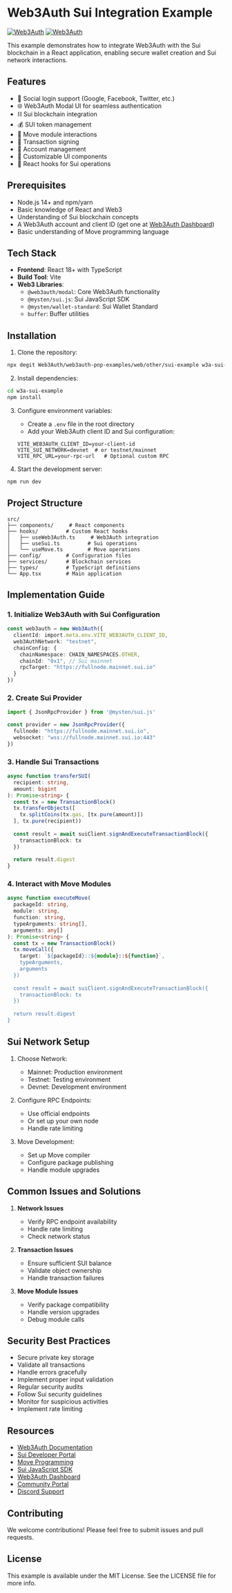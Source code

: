 # Web3Auth Sui Integration Example

[![Web3Auth](https://img.shields.io/badge/Web3Auth-SDK-blue)](https://web3auth.io/docs/sdk/pnp/web/modal)
[![Web3Auth](https://img.shields.io/badge/Web3Auth-Community-cyan)](https://community.web3auth.io)

This example demonstrates how to integrate Web3Auth with the Sui blockchain in a React application, enabling secure wallet creation and Sui network interactions.

## Features

- 🔐 Social login support (Google, Facebook, Twitter, etc.)
- 🌐 Web3Auth Modal UI for seamless authentication
- ⛓️ Sui blockchain integration
- 💰 SUI token management
- 🔑 Move module interactions
- 📝 Transaction signing
- 🔄 Account management
- 🎨 Customizable UI components
- 🚀 React hooks for Sui operations

## Prerequisites

- Node.js 14+ and npm/yarn
- Basic knowledge of React and Web3
- Understanding of Sui blockchain concepts
- A Web3Auth account and client ID (get one at [Web3Auth Dashboard](https://dashboard.web3auth.io))
- Basic understanding of Move programming language

## Tech Stack

- **Frontend**: React 18+ with TypeScript
- **Build Tool**: Vite
- **Web3 Libraries**: 
  - `@web3auth/modal`: Core Web3Auth functionality
  - `@mysten/sui.js`: Sui JavaScript SDK
  - `@mysten/wallet-standard`: Sui Wallet Standard
  - `buffer`: Buffer utilities

## Installation

1. Clone the repository:
```bash
npx degit Web3Auth/web3auth-pnp-examples/web/other/sui-example w3a-sui-example
```

2. Install dependencies:
```bash
cd w3a-sui-example
npm install
```

3. Configure environment variables:
   - Create a `.env` file in the root directory
   - Add your Web3Auth client ID and Sui configuration:
   ```
   VITE_WEB3AUTH_CLIENT_ID=your-client-id
   VITE_SUI_NETWORK=devnet  # or testnet/mainnet
   VITE_RPC_URL=your-rpc-url   # Optional custom RPC
   ```

4. Start the development server:
```bash
npm run dev
```

## Project Structure

```
src/
├── components/     # React components
├── hooks/         # Custom React hooks
│   ├── useWeb3Auth.ts     # Web3Auth integration
│   ├── useSui.ts         # Sui operations
│   └── useMove.ts        # Move operations
├── config/        # Configuration files
├── services/      # Blockchain services
├── types/         # TypeScript definitions
└── App.tsx        # Main application
```

## Implementation Guide

### 1. Initialize Web3Auth with Sui Configuration

```typescript
const web3auth = new Web3Auth({
  clientId: import.meta.env.VITE_WEB3AUTH_CLIENT_ID,
  web3AuthNetwork: "testnet",
  chainConfig: {
    chainNamespace: CHAIN_NAMESPACES.OTHER,
    chainId: "0x1", // Sui mainnet
    rpcTarget: "https://fullnode.mainnet.sui.io"
  }
})
```

### 2. Create Sui Provider

```typescript
import { JsonRpcProvider } from '@mysten/sui.js'

const provider = new JsonRpcProvider({
  fullnode: "https://fullnode.mainnet.sui.io",
  websocket: "wss://fullnode.mainnet.sui.io:443"
})
```

### 3. Handle Sui Transactions

```typescript
async function transferSUI(
  recipient: string,
  amount: bigint
): Promise<string> {
  const tx = new TransactionBlock()
  tx.transferObjects([
    tx.splitCoins(tx.gas, [tx.pure(amount)])
  ], tx.pure(recipient))
  
  const result = await suiClient.signAndExecuteTransactionBlock({
    transactionBlock: tx
  })
  
  return result.digest
}
```

### 4. Interact with Move Modules

```typescript
async function executeMove(
  packageId: string,
  module: string,
  function: string,
  typeArguments: string[],
  arguments: any[]
): Promise<string> {
  const tx = new TransactionBlock()
  tx.moveCall({
    target: `${packageId}::${module}::${function}`,
    typeArguments,
    arguments
  })
  
  const result = await suiClient.signAndExecuteTransactionBlock({
    transactionBlock: tx
  })
  
  return result.digest
}
```

## Sui Network Setup

1. Choose Network:
   - Mainnet: Production environment
   - Testnet: Testing environment
   - Devnet: Development environment

2. Configure RPC Endpoints:
   - Use official endpoints
   - Or set up your own node
   - Handle rate limiting

3. Move Development:
   - Set up Move compiler
   - Configure package publishing
   - Handle module upgrades

## Common Issues and Solutions

1. **Network Issues**
   - Verify RPC endpoint availability
   - Handle rate limiting
   - Check network status

2. **Transaction Issues**
   - Ensure sufficient SUI balance
   - Validate object ownership
   - Handle transaction failures

3. **Move Module Issues**
   - Verify package compatibility
   - Handle version upgrades
   - Debug module calls

## Security Best Practices

- Secure private key storage
- Validate all transactions
- Handle errors gracefully
- Implement proper input validation
- Regular security audits
- Follow Sui security guidelines
- Monitor for suspicious activities
- Implement rate limiting

## Resources

- [Web3Auth Documentation](https://web3auth.io/docs)
- [Sui Developer Portal](https://docs.sui.io)
- [Move Programming](https://docs.sui.io/move)
- [Sui JavaScript SDK](https://github.com/MystenLabs/sui/tree/main/sdk/typescript)
- [Web3Auth Dashboard](https://dashboard.web3auth.io)
- [Community Portal](https://community.web3auth.io)
- [Discord Support](https://discord.gg/web3auth)

## Contributing

We welcome contributions! Please feel free to submit issues and pull requests.

## License

This example is available under the MIT License. See the LICENSE file for more info.
